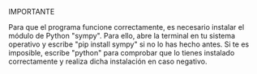 IMPORTANTE

Para que el programa funcione correctamente, es necesario instalar el módulo de Python "sympy".
Para ello, abre la terminal en tu sistema operativo y escribe "pip install sympy" si no lo has
hecho antes. Si te es imposible, escribe "python" para comprobar que lo tienes instalado
correctamente y realiza dicha instalación en caso negativo.
